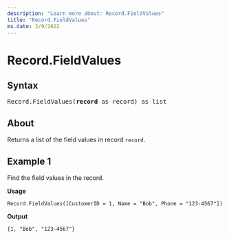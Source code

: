 ```yaml
---
description: "Learn more about: Record.FieldValues"
title: "Record.FieldValues"
ms.date: 3/9/2022
---
```

# Record.FieldValues

## Syntax

<pre>
Record.FieldValues(<b>record</b> as record) as list
</pre>
  
## About

Returns a list of the field values in record `record`.

## Example 1

Find the field values in the record.

**Usage**

```powerquery-m
Record.FieldValues([CustomerID = 1, Name = "Bob", Phone = "123-4567"])
```

**Output**

`{1, "Bob", "123-4567"}`
